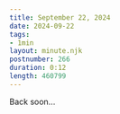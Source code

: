 ```yaml
---
title: September 22, 2024
date: 2024-09-22
tags:
- 1min
layout: minute.njk
postnumber: 266
duration: 0:12
length: 460799
---
```

Back soon...
